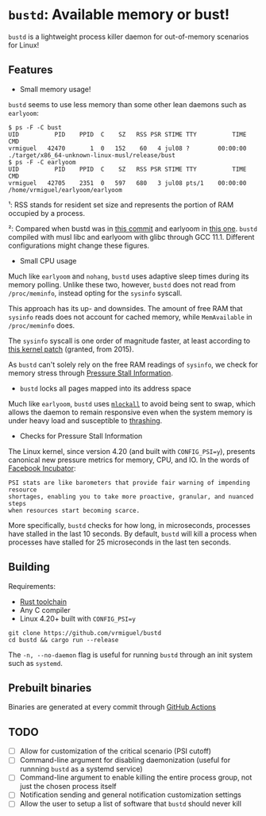 # `bustd`: Available memory or bust!

`bustd` is a lightweight process killer daemon for out-of-memory scenarios for Linux!

## Features

* Small memory usage!

`bustd` seems to use less memory than some other lean daemons such as `earlyoom`:

```console
$ ps -F -C bust
UID          PID    PPID  C    SZ   RSS PSR STIME TTY          TIME CMD
vrmiguel   42470       1  0   152    60   4 jul08 ?        00:00:00 ./target/x86_64-unknown-linux-musl/release/bust
$ ps -F -C earlyoom
UID          PID    PPID  C    SZ   RSS PSR STIME TTY          TIME CMD
vrmiguel   42705    2351  0   597   680   3 jul08 pts/1    00:00:00 /home/vrmiguel/earlyoom/earlyoom
```

¹: RSS stands for resident set size and represents the portion of RAM occupied by a process.

²: Compared when bustd was in [this commit](https://github.com/vrmiguel/bust/commit/c19723762815620a7e05b2a829a462e650656488) and earlyoom in [this one](https://github.com/rfjakob/earlyoom/commit/509df072be79b3be2a1de6581499e360ab0180be).
`bustd` compiled with musl libc and earlyoom with glibc through GCC 11.1. Different configurations might change these figures.


* Small CPU usage

Much like `earlyoom` and `nohang`, `bustd` uses adaptive sleep times during its memory polling. Unlike these two, however, `bustd` does not read from `/proc/meminfo`, instead opting for the `sysinfo` syscall.

This approach has its up- and downsides. The amount of free RAM that `sysinfo` reads does not account for cached memory, while `MemAvailable` in `/proc/meminfo` does.

The `sysinfo` syscall is one order of magnitude faster, at least according to [this kernel patch](https://sourceware.org/legacy-ml/libc-alpha/2015-08/msg00512.html) (granted, from 2015).

As `bustd` can't solely rely on the free RAM readings of `sysinfo`, we check for memory stress through [Pressure Stall Information](https://www.kernel.org/doc/html/v5.8/accounting/psi.html).

* `bustd` locks all pages mapped into its address space

Much like `earlyoom`, `bustd` uses [`mlockall`](https://www.ibm.com/docs/en/aix/7.2?topic=m-mlockall-munlockall-subroutine) to avoid being sent to swap, which allows the daemon to remain responsive even when the system memory is under heavy load and susceptible to [thrashing](https://en.wikipedia.org/wiki/Thrashing_(computer_science)).

* Checks for Pressure Stall Information

The Linux kernel, since version 4.20 (and built with `CONFIG_PSI=y`), presents canonical new pressure metrics for memory, CPU, and IO.
In the words of [Facebook Incubator](https://facebookmicrosites.github.io/psi/docs/overview):

```
PSI stats are like barometers that provide fair warning of impending resource 
shortages, enabling you to take more proactive, granular, and nuanced steps 
when resources start becoming scarce.
```

More specifically, `bustd` checks for how long, in microseconds, processes have stalled in the last 10 seconds. By default, `bustd` will kill a process when processes have stalled for 25 microseconds in the last ten seconds.

## Building

Requirements:
* [Rust toolchain](https://rustup.rs/)
* Any C compiler
* Linux 4.20+ built with `CONFIG_PSI=y`

```shell
git clone https://github.com/vrmiguel/bustd
cd bustd && cargo run --release
```

The `-n, --no-daemon` flag is useful for running `bustd` through an init system such as `systemd`.

## Prebuilt binaries

Binaries are generated at every commit through [GitHub Actions](https://github.com/vrmiguel/bustd/actions)

## TODO

- [ ] Allow for customization of the critical scenario (PSI cutoff)
- [ ] Command-line argument for disabling daemonization (useful for runnning `bustd` as a systemd service)
- [ ] Command-line argument to enable killing the entire process group, not just the chosen process itself
- [ ] Notification sending and general notification customization settings
- [ ] Allow the user to setup a list of software that `bustd` should never kill
